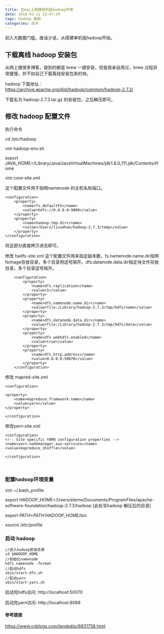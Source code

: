 ```yaml
---
title: 在mac上搭建单机版hadoop环境
date: 2018-03-11 22:47:29
tags: hadoop 集群
categories: 技术
---
```

初入大数据门槛，废话少说，从搭建单机版hadoop开始。

<!--more-->

## 下载离线 hadoop 安装包

从网上搜很多博客，提到的都是 brew 一键安装，但是我亲自用过，brew 过程非常缓慢，并不如自己下载离线安装包来的快。

hadoop 下载地址：https://archive.apache.org/dist/hadoop/common/hadoop-2.7.3/

下载名为 hadoop-2.7.3.tar.gz 的安装包，之后解压即可。


## 修改 hadoop 配置文件

执行命令 

cd /etc/hadoop

vim hadoop-env.sh

export JAVA_HOME=/Library/Java/JavaVirtualMachines/jdk1.8.0_111.jdk/Contents/Home

vim core-site.xml

这个配置文件用于指明namenode 的主机名和端口。

	<configuration>
		<property>
	    	<name>fs.defaultFS</name>
	    	<value>hdfs://0.0.0.0:9000</value>
		</property>
		<property>
	    	<name>hadoop.tmp.dir</name>
	    	<value>/Users/lixuehan/hadoop-2.7.3/temp</value>
		</property>
	</configuration>

将这部分直接拷贝进去即可。

修改 hadfs-site.xml 
这个配置文件用来指定副本数，fs.namenode.name.dir指明fsimage存放目录，多个目录用逗号隔开。dfs.datanode.data.dir指定块文件存放目录，多个目录逗号隔开。



		<configuration>
			<property>
	    		<name>dfs.replication</name>
	    		<value>1</value>
			</property>  
			<property>
	    		<name>dfs.namenode.name.dir</name>
	    		<value>file:/Library/hadoop-2.7.3/tmp/hdfs/name</value>
			</property>
			<property>
	    		<name>dfs.datanode.data.dir</name>
	    		<value>file:/Library/hadoop-2.7.3/tmp/hdfs/data</value>
			</property>
			<property>
	    		<name>dfs.webhdfs.enabled</name>
	    		<value>true</value>
			</property>
			<property>
	    		<name>dfs.http.address</name>
	    		<value>0.0.0.0:50070</value>
			</property>
		</configuration>





修改 mapred-site.xml

	<configuration>
	
	<property>
	    <name>mapreduce.framework.name</name>
	    <value>yarn</value>
	</property>
	
	</configuration>

修改yarn-site.xml

	<configuration>
	<!-- Site specific YARN configuration properties -->
	<name>yarn.nodemanager.aux-services</name>
	<value>mapreduce_shuffle</value>
	
	</configuration>


​    
### 配置hadoop环境变量

vim ~/.bash_profile

export HADOOP_HOME=/Users/eleme/Documents/ProgramFiles/apache-software-foundation/hadoop-2.7.3/hadoop [此处写hadoop 解压后的目录]

export PATH=$PATH:$HADOOP_HOME/bin

source /etc/profile

### 启动 hadoop

	//进入hadoop安装目录
	cd $HADOOP_HOME
	//初始化namenode
	hdfs namenode -format
	//启动hdfs
	sbin/start-dfs.sh 
	//启动yarn
	sbin/start-yarn.sh

启动完hdfs访问: http://localhost:50070

启动完yarn访问: http://localhost:8088

#### 参考链接
https://www.cnblogs.com/landed/p/6831758.html



